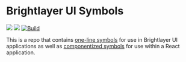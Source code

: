 # Brightlayer UI Symbols
[![](https://img.shields.io/npm/v/@brightlayer-ui/symbols.svg?label=@brightlayer-ui/symbols&style=flat)](https://www.npmjs.com/package/@brightlayer-ui/symbols)
[![](https://img.shields.io/npm/v/@brightlayer-ui/symbols-mui.svg?label=@brightlayer-ui/symbols-mui&style=flat)](https://www.npmjs.com/package/@brightlayer-ui/symbols-mui)
[![Build](https://github.com/etn-ccis/blui-symbols/actions/workflows/blui-ci.yml/badge.svg)](https://github.com/etn-ccis/blui-symbols/actions/workflows/blui-ci.yml)

This is a repo that contains [one-line symbols](https://github.com/etn-ccis/blui-symbols/tree/master/symbols) for use in Brightlayer UI applications as well as [componentized symbols](https://github.com/etn-ccis/blui-symbols/tree/master/symbols-mui) for use within a React application.
